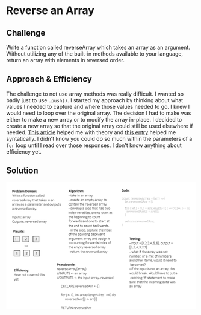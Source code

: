 # Reverse an Array

## Challenge
Write a function called reverseArray which takes an array as an argument. Without utilizing any of the built-in methods available to your language, return an array with elements in reversed order.


## Approach & Efficiency
The challenge to not use array methods was really difficult. I wanted so badly just to use `.push()`. I started my approach by thinking about what values I needed to capture and where those values needed to go. I knew I would need to loop over the original array. The decision I had to make was either to make a new array or to modify the array in-place. I decided to create a new array so that the original array could still be used elsewhere if needed. [This article](https://medium.com/@josephcardillo/how-to-reverse-arrays-in-javascript-without-using-reverse-ae995904efbe) helped me with theory and [this entry](https://stackoverflow.com/questions/50999847/reverse-array-with-for-loops) helped me syntatically. I didn't know you could do so much within the parameters of a `for` loop until I read over those responses. I don't know anything about efficiency yet.

## Solution
![Reversed Array Whiteboard](../../assets/whiteboard-reverse-array.PNG)